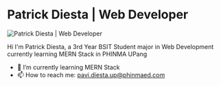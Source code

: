 # Patrick Diesta | Web Developer
![Patrick Diesta | Web Developer](https://i.pinimg.com/originals/92/75/1e/92751e0ca5fb8b890839121c472df4f3.gif)

Hi I'm Patrick Diesta, a 3rd Year BSIT Student major in Web Development currently learning MERN Stack in PHINMA UPang

- 🌱 I’m currently learning MERN Stack 
- 📫 How to reach me: pavi.diesta.up@phinmaed.com 






